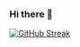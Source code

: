 ### Hi there 👋
[![GitHub Streak](https://streak-stats.demolab.com?user=hiteshdua1&theme=tokyonight-duo)](https://git.io/streak-stats)

<!--
**hiteshdua1/hiteshdua1** is a ✨ _special_ ✨ repository because its `README.md` (this file) appears on your GitHub profile.

Here are some ideas to get you started:

- 🔭 I’m currently working on ...
- 🌱 I’m currently learning ...
- 👯 I’m looking to collaborate on ...
- 🤔 I’m looking for help with ...
- 💬 Ask me about ...
- 📫 How to reach me: ...
- 😄 Pronouns: ...
- ⚡ Fun fact: ...
-->
